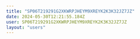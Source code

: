 ```yaml
---
title: "SP06T219291G2XKWRPJHEYM9XREYK2K3K32JZ7JZ"
date: 2024-05-30T12:21:55.184Z
user: SP06T219291G2XKWRPJHEYM9XREYK2K3K32JZ7JZ
layout: "users"
---
```

    